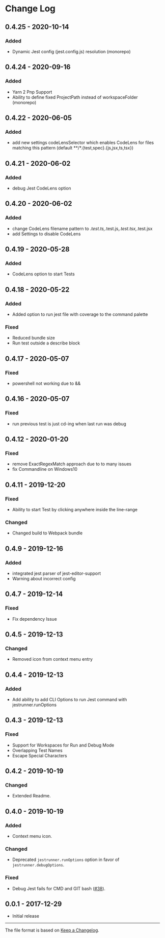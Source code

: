 # Change Log

## 0.4.25 - 2020-10-14

### Added

- Dynamic Jest config (jest.config.js) resolution (monorepo)

## 0.4.24 - 2020-09-16

### Added

- Yarn 2 Pnp Support
- Ability to define fixed ProjectPath instead of workspaceFolder (monorepo)

## 0.4.22 - 2020-06-05

### Added

- add new settings codeLensSelector which enables CodeLens for files matching this pattern (default **/*.{test,spec}.{js,jsx,ts,tsx})

## 0.4.21 - 2020-06-02

### Added

 - debug Jest CodeLens option

## 0.4.20 - 2020-06-02

### Added

- change CodeLens filename pattern to *.test.ts,*.test.js,*.test.tsx,*.test.jsx
- add Settings to disable CodeLens

## 0.4.19 - 2020-05-28

### Added

- CodeLens option to start Tests

## 0.4.18 - 2020-05-22

### Added

- Added option to run jest file with coverage to the command palette

### Fixed
- Reduced bundle size
- Run test outside a describe block

## 0.4.17 - 2020-05-07

### Fixed

- powershell not working due to &&

## 0.4.16 - 2020-05-07

### Fixed

- run previous test is just cd-ing when last run was debug

## 0.4.12 - 2020-01-20

### Fixed

- remove ExactRegexMatch approach due to to many issues
- fix Commandline on Windows10

## 0.4.11 - 2019-12-20

### Fixed

- Ability to start Test by clicking anywhere inside the line-range

### Changed

- Changed build to Webpack bundle

## 0.4.9 - 2019-12-16

### Added

- integrated jest parser of jest-editor-support
- Warning about incorrect config

## 0.4.7 - 2019-12-14

### Fixed

- Fix dependency Issue

## 0.4.5 - 2019-12-13

### Changed

- Removed icon from context menu entry

## 0.4.4 - 2019-12-13

### Added

- Add ability to add CLI Options to run Jest command with jestrunner.runOptions

## 0.4.3 - 2019-12-13

### Fixed

- Support for Workspaces for Run and Debug Mode
- Overlapping Test Names
- Escape Special Characters

## 0.4.2 - 2019-10-19
 
### Changed 

- Extended Readme.

## 0.4.0 - 2019-10-19

### Added

- Context menu icon.

### Changed

- Deprecated `jestrunner.runOptions` option in favor of `jestrunner.debugOptions`.

### Fixed

- Debug Jest fails for CMD and GIT bash ([#38](https://github.com/firsttris/vscode-jest-runner/issues/38)).

## 0.0.1 - 2017-12-29

- Initial release

---

The file format is based on [Keep a Changelog](http://keepachangelog.com/).
